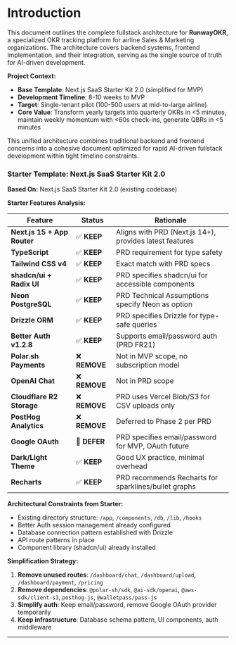 # Introduction

This document outlines the complete fullstack architecture for **RunwayOKR**, a specialized OKR tracking platform for airline Sales & Marketing organizations. The architecture covers backend systems, frontend implementation, and their integration, serving as the single source of truth for AI-driven development.

**Project Context:**
- **Base Template**: Next.js SaaS Starter Kit 2.0 (simplified for MVP)
- **Development Timeline**: 8-10 weeks to MVP
- **Target**: Single-tenant pilot (100-500 users at mid-to-large airline)
- **Core Value**: Transform yearly targets into quarterly OKRs in <5 minutes, maintain weekly momentum with <60s check-ins, generate QBRs in <5 minutes

This unified architecture combines traditional backend and frontend concerns into a cohesive document optimized for rapid AI-driven fullstack development within tight timeline constraints.

### Starter Template: Next.js SaaS Starter Kit 2.0

**Based On:** Next.js SaaS Starter Kit 2.0 (existing codebase)

**Starter Features Analysis:**

| Feature | Status | Rationale |
|---------|--------|-----------|
| **Next.js 15 + App Router** | ✅ **KEEP** | Aligns with PRD (Next.js 14+), provides latest features |
| **TypeScript** | ✅ **KEEP** | PRD requirement for type safety |
| **Tailwind CSS v4** | ✅ **KEEP** | Exact match with PRD specs |
| **shadcn/ui + Radix UI** | ✅ **KEEP** | PRD specifies shadcn/ui for accessible components |
| **Neon PostgreSQL** | ✅ **KEEP** | PRD Technical Assumptions specify Neon as option |
| **Drizzle ORM** | ✅ **KEEP** | PRD specifies Drizzle for type-safe queries |
| **Better Auth v1.2.8** | ✅ **KEEP** | Supports email/password auth (PRD FR21) |
| **Polar.sh Payments** | ❌ **REMOVE** | Not in MVP scope, no subscription model |
| **OpenAI Chat** | ❌ **REMOVE** | Not in PRD scope |
| **Cloudflare R2 Storage** | ❌ **REMOVE** | PRD uses Vercel Blob/S3 for CSV uploads only |
| **PostHog Analytics** | ❌ **REMOVE** | Deferred to Phase 2 per PRD |
| **Google OAuth** | 🔄 **DEFER** | PRD specifies email/password for MVP, OAuth future |
| **Dark/Light Theme** | ✅ **KEEP** | Good UX practice, minimal overhead |
| **Recharts** | ✅ **KEEP** | PRD recommends Recharts for sparklines/bullet graphs |

**Architectural Constraints from Starter:**
- Existing directory structure: `/app`, `/components`, `/db`, `/lib`, `/hooks`
- Better Auth session management already configured
- Database connection pattern established with Drizzle
- API route patterns in place
- Component library (shadcn/ui) already installed

**Simplification Strategy:**
1. **Remove unused routes**: `/dashboard/chat`, `/dashboard/upload`, `/dashboard/payment`, `/pricing`
2. **Remove dependencies**: `@polar-sh/sdk`, `@ai-sdk/openai`, `@aws-sdk/client-s3`, `posthog-js`, `@walletpass/pass-js`
3. **Simplify auth**: Keep email/password, remove Google OAuth provider temporarily
4. **Keep infrastructure**: Database schema pattern, UI components, auth middleware

---
